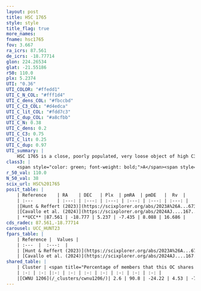 ```yaml
---
layout: post
title: HSC 1765
style: style
title_flag: true
more_names: 
fname: hsc1765
fov: 3.667
ra_icrs: 87.561
de_icrs: -18.77714
glon: 224.26534
glat: -21.55186
r50: 110.0
plx: 5.2374
UTI: "0.36"
UTI_COLOR: "#ffedd1"
UTI_C_N_COL: "#fff1d4"
UTI_C_dens_COL: "#fbccbd"
UTI_C_C3_COL: "#d4edca"
UTI_C_lit_COL: "#fdd7c3"
UTI_C_dup_COL: "#a8cfbb"
UTI_C_N: 0.38
UTI_C_dens: 0.2
UTI_C_C3: 0.75
UTI_C_lit: 0.25
UTI_C_dup: 0.97
UTI_summary: |
    HSC 1765 is a close, poorly populated, very loose object of high C3 quality. It was recently reported in the literature.This is a unique object, which shares a very small percentage of members with at least one previously reported entry.
class3: |
    <span style="color: green; font-weight: bold;">A</span><span style="color: #FFC300; font-weight: bold;">B</span>
r_50_val: 110.0
N_50_val: 38
scix_url: HSC%201765
posit_table: |
    | Reference    | RA    | DEC   | Plx  | pmRA  | pmDE   |  Rv  |
    | :---         | :---: | :---: | :---: | :---: | :---: | :---: |
    |[Hunt & Reffert (2023)](https://scixplorer.org/abs/2023A%26A...673A.114H) | 89.261 | -18.752 | 5.247 | -7.376 | 8.293 | 14.507 |
    |[Cavallo et al. (2024)](https://scixplorer.org/abs/2024AJ....167...12C) | 87.578 | -18.931 | 5.244 | -- | -- | -- |
    | **UCC** |87.561 | -18.777 | 5.237 | -7.435 | 8.088 | 16.686 | 
cds_radec: 87.561,-18.77714
carousel: UCC_HUNT23
fpars_table: |
    | Reference |  Values |
    | :---  |  :---:  |
    | [Hunt & Reffert (2023)](https://scixplorer.org/abs/2023A%26A...673A.114H) | `AV50=0.08, diffAV50=0.39, MOD50=6.463, logAge50=7.589` |
    | [Cavallo et al. (2024)](https://scixplorer.org/abs/2024AJ....167...12C) | `AV50=0.59, dMod50=6.4, logAge50=7.63, [Fe/H]50=0.13` |
shared_table: |
    | Cluster | <span title="Percentage of members that this OC shares with the ones listed">%</span>   | RA   | DEC   | Plx   | pmRA  | pmDE  | Rv | UTI |
    | :-: | :-: |:-: | :-: | :-: | :-: | :-: | :-: | :-: |
    |[CWNU 1206](/_clusters/cwnu1206/)| 2.6 | 90.8 | -24.22 | 4.53 | -7.94 | 8.49 | 16.79 |0.19 |
---
```

